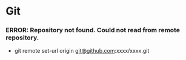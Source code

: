 # Git

### ERROR: Repository not found. Could not read from remote repository.
* git remote set-url origin git@github.com:xxxx/xxxx.git
